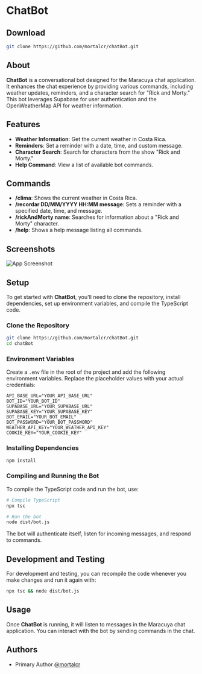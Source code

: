 
# ChatBot

## Download

```bash
git clone https://github.com/mortalcr/chatBot.git
```

## About

**ChatBot** is a conversational bot designed for the Maracuya chat application. It enhances the chat experience by providing various commands, including weather updates, reminders, and a character search for "Rick and Morty." This bot leverages Supabase for user authentication and the OpenWeatherMap API for weather information.

## Features

- **Weather Information**: Get the current weather in Costa Rica.
- **Reminders**: Set a reminder with a date, time, and custom message.
- **Character Search**: Search for characters from the show "Rick and Morty."
- **Help Command**: View a list of available bot commands.

## Commands

- **/clima**: Shows the current weather in Costa Rica.
- **/recordar DD/MM/YYYY HH:MM message**: Sets a reminder with a specified date, time, and message.
- **/rickAndMorty name**: Searches for information about a "Rick and Morty" character.
- **/help**: Shows a help message listing all commands.

## Screenshots

![App Screenshot](https://i.ibb.co/19tfVCB/Whats-App-Image-2024-11-13-at-11-28-57-PM.jpg)

## Setup

To get started with **ChatBot**, you'll need to clone the repository, install dependencies, set up environment variables, and compile the TypeScript code.

### Clone the Repository

```bash
git clone https://github.com/mortalcr/chatBot.git
cd chatBot
```

### Environment Variables

Create a `.env` file in the root of the project and add the following environment variables. Replace the placeholder values with your actual credentials:

```plaintext
API_BASE_URL="YOUR_API_BASE_URL"
BOT_ID="YOUR_BOT_ID"
SUPABASE_URL="YOUR_SUPABASE_URL"
SUPABASE_KEY="YOUR_SUPABASE_KEY"
BOT_EMAIL="YOUR_BOT_EMAIL"
BOT_PASSWORD="YOUR_BOT_PASSWORD"
WEATHER_API_KEY="YOUR_WEATHER_API_KEY"
COOKIE_KEY="YOUR_COOKIE_KEY"
```

### Installing Dependencies

```bash
npm install
```

### Compiling and Running the Bot

To compile the TypeScript code and run the bot, use:

```bash
# Compile TypeScript
npx tsc

# Run the bot
node dist/bot.js
```

The bot will authenticate itself, listen for incoming messages, and respond to commands.

## Development and Testing

For development and testing, you can recompile the code whenever you make changes and run it again with:

```bash
npx tsc && node dist/bot.js
```

## Usage

Once **ChatBot** is running, it will listen to messages in the Maracuya chat application. You can interact with the bot by sending commands in the chat.

## Authors

- Primary Author [@mortalcr](https://www.github.com/mortalcr)

